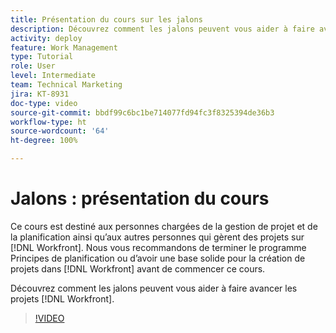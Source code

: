 ```yaml
---
title: Présentation du cours sur les jalons
description: Découvrez comment les jalons peuvent vous aider à faire avancer les projets  [!DNL  Workfront] .
activity: deploy
feature: Work Management
type: Tutorial
role: User
level: Intermediate
team: Technical Marketing
jira: KT-8931
doc-type: video
source-git-commit: bbdf99c6bc1be714077fd94fc3f8325394de36b3
workflow-type: ht
source-wordcount: '64'
ht-degree: 100%

---
```


# Jalons : présentation du cours

Ce cours est destiné aux personnes chargées de la gestion de projet et de la planification ainsi qu’aux autres personnes qui gèrent des projets sur [!DNL Workfront]. Nous vous recommandons de terminer le programme Principes de planification ou d’avoir une base solide pour la création de projets dans [!DNL Workfront] avant de commencer ce cours.

Découvrez comment les jalons peuvent vous aider à faire avancer les projets [!DNL  Workfront].

>[!VIDEO](https://video.tv.adobe.com/v/335203/?quality=12&learn=on&enablevpops=1)

